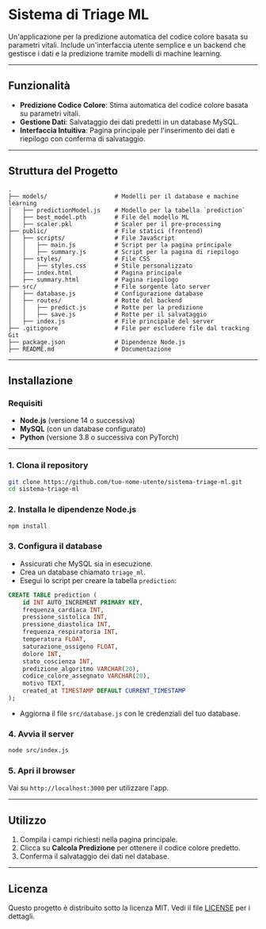 # Sistema di Triage ML

Un'applicazione per la predizione automatica del codice colore basata su parametri vitali. Include un'interfaccia utente semplice e un backend che gestisce i dati e la predizione tramite modelli di machine learning.

---

## Funzionalità

- **Predizione Codice Colore**: Stima automatica del codice colore basata su parametri vitali.
- **Gestione Dati**: Salvataggio dei dati predetti in un database MySQL.
- **Interfaccia Intuitiva**: Pagina principale per l'inserimento dei dati e riepilogo con conferma di salvataggio.

---

## Struttura del Progetto

```
.
├── models/                   # Modelli per il database e machine learning
│   ├── predictionModel.js    # Modello per la tabella `prediction`
│   ├── best_model.pth        # File del modello ML
│   ├── scaler.pkl            # Scaler per il pre-processing
├── public/                   # File statici (frontend)
│   ├── scripts/              # File JavaScript
│   │   ├── main.js           # Script per la pagina principale
│   │   ├── summary.js        # Script per la pagina di riepilogo
│   ├── styles/               # File CSS
│   │   ├── styles.css        # Stile personalizzato
│   ├── index.html            # Pagina principale
│   ├── summary.html          # Pagina riepilogo
├── src/                      # File sorgente lato server
│   ├── database.js           # Configurazione database
│   ├── routes/               # Rotte del backend
│   │   ├── predict.js        # Rotte per la predizione
│   │   ├── save.js           # Rotte per il salvataggio
│   ├── index.js              # File principale del server
├── .gitignore                # File per escludere file dal tracking Git
├── package.json              # Dipendenze Node.js
├── README.md                 # Documentazione
```

---

## Installazione

### **Requisiti**
- **Node.js** (versione 14 o successiva)
- **MySQL** (con un database configurato)
- **Python** (versione 3.8 o successiva con PyTorch)

---

### **1. Clona il repository**
```bash
git clone https://github.com/tuo-nome-utente/sistema-triage-ml.git
cd sistema-triage-ml
```

### **2. Installa le dipendenze Node.js**
```bash
npm install
```

### **3. Configura il database**
- Assicurati che MySQL sia in esecuzione.
- Crea un database chiamato `triage_ml`.
- Esegui lo script per creare la tabella `prediction`:
```sql
CREATE TABLE prediction (
    id INT AUTO_INCREMENT PRIMARY KEY,
    frequenza_cardiaca INT,
    pressione_sistolica INT,
    pressione_diastolica INT,
    frequenza_respiratoria INT,
    temperatura FLOAT,
    saturazione_ossigeno FLOAT,
    dolore INT,
    stato_coscienza INT,
    predizione_algoritmo VARCHAR(20),
    codice_colore_assegnato VARCHAR(20),
    motivo TEXT,
    created_at TIMESTAMP DEFAULT CURRENT_TIMESTAMP
);
```
- Aggiorna il file `src/database.js` con le credenziali del tuo database.

### **4. Avvia il server**
```bash
node src/index.js
```

### **5. Apri il browser**
Vai su `http://localhost:3000` per utilizzare l'app.

---

## Utilizzo

1. Compila i campi richiesti nella pagina principale.
2. Clicca su **Calcola Predizione** per ottenere il codice colore predetto.
3. Conferma il salvataggio dei dati nel database.

---

## Licenza

Questo progetto è distribuito sotto la licenza MIT. Vedi il file [LICENSE](LICENSE) per i dettagli.
